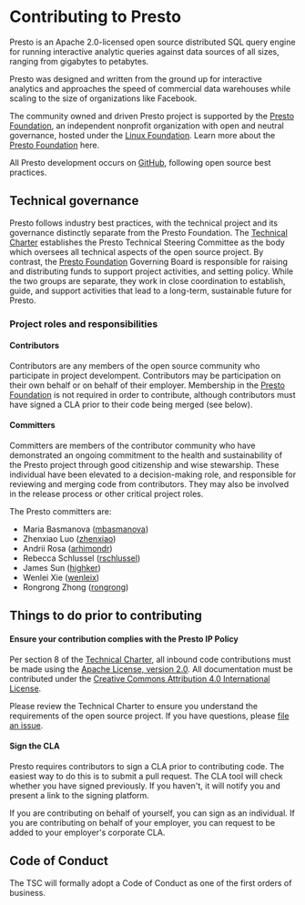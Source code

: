 # Contributing to Presto

Presto is an Apache 2.0-licensed open source distributed SQL query engine for running interactive analytic queries against data sources of all sizes, ranging from gigabytes to petabytes.

Presto was designed and written from the ground up for interactive analytics and approaches the speed of commercial data warehouses while scaling to the size of organizations like Facebook.

The community owned and driven Presto project is supported by the [Presto Foundation](https://prestodb.io), an independent nonprofit organization with open and neutral governance, hosted under the [Linux Foundation](https://linuxfoundation.org). Learn more about the [Presto Foundation](https://prestodb.io) here.

All Presto development occurs on [GitHub](https://github.com/prestodb), following open source best practices.

## Technical governance

Presto follows industry best practices, with the technical project and its governance distinctly separate from the Presto Foundation.  The [Technical Charter](https://github.com/prestodb/tsc/blob/master/CHARTER.md) establishes the Presto Technical Steering Committee as the body which oversees all technical aspects of the open source project.  By contrast, the [Presto Foundation](https://prestodb.io) Governing Board is responsible for raising and distributing funds to support project activities, and setting policy.  While the two groups are separate, they work in close coordination to establish, guide, and support activities that lead to a long-term, sustainable future for Presto.

### Project roles and responsibilities

#### Contributors

Contributors are any members of the open source community who participate in project develompent.  Contributors may be participation on their own behalf or on behalf of their employer.  Membership in the [Presto Foundation](https://prestodb.io) is not required in order to contribute, although contributors must have signed a CLA prior to their code being merged (see below).

#### Committers

Committers are members of the contributor community who have demonstrated an ongoing commitment to the health and sustainability of the Presto project through good citizenship and wise stewarship.  These individual have been elevated to a decision-making role, and responsible for reviewing and merging code from contributors.  They may also be involved in the release process or other critical project roles.

The Presto committers are:

* Maria Basmanova ([mbasmanova](https://github.com/mbasmanova))
* Zhenxiao Luo ([zhenxiao](https://github.com/zhenxiao))
* Andrii Rosa ([arhimondr](https://github.com/arhimondr))
* Rebecca Schlussel ([rschlussel](https://github.com/rschlussel))
* James Sun ([highker](https://github.com/highker))
* Wenlei Xie ([wenleix](https://github.com/wenleix))
* Rongrong Zhong ([rongrong](https://github.com/rongrong))

## Things to do prior to contributing

#### Ensure your contribution complies with the Presto IP Policy

Per section 8 of the [Technical Charter](https://github.com/prestodb/tsc/blob/master/CHARTER.md), all inbound code contributions must be made using the [Apache License, version 2.0](https://www.apache.org/licenses/LICENSE-2.0).  All documentation must be contributed under the [Creative Commons Attribution 4.0 International License](https://creativecommons.org/licenses/by/4.0/).

Please review the Technical Charter to ensure you understand the requirements of the open source project.  If you have questions, please [file an issue](https://github.com/prestodb/tsc/issues).

#### Sign the CLA

Presto requires contributors to sign a CLA prior to contributing code.  The easiest way to do this is to submit a pull request.  The CLA tool will check whether you have signed previously.  If you haven't, it will notify you and present a link to the signing platform.

If you are contributing on behalf of yourself, you can sign as an individual.  If you are contributing on behalf of your employer, you can request to be added to your employer's corporate CLA.

## Code of Conduct

The TSC will formally adopt a Code of Conduct as one of the first orders of business.